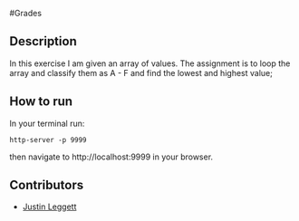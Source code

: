 #Grades



## Description
In this exercise I am given an array of values. The assignment is to loop the array and classify them as A - F and find the lowest and highest value;

## How to run
In your terminal run:
```
http-server -p 9999
```
then navigate to http://localhost:9999 in your browser.

## Contributors
- [Justin Leggett](https://github.com/justinal64)